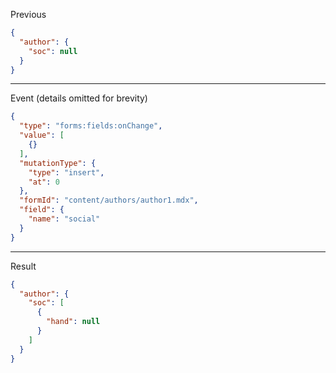 Previous
```json
{
  "author": {
    "soc": null
  }
}
```
---

Event (details omitted for brevity)
```json
{
  "type": "forms:fields:onChange",
  "value": [
    {}
  ],
  "mutationType": {
    "type": "insert",
    "at": 0
  },
  "formId": "content/authors/author1.mdx",
  "field": {
    "name": "social"
  }
}
```
---

Result
```json
{
  "author": {
    "soc": [
      {
        "hand": null
      }
    ]
  }
}
```